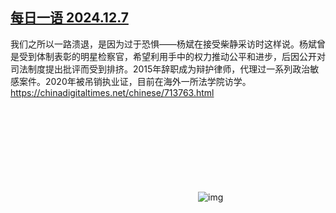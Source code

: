<!--1733616024000-->
[每日一语 2024.12.7](https://chinadigitaltimes.net/chinese/713766.html)
------

<p>我们之所以一路溃退，是因为过于恐惧——杨斌在接受柴静采访时这样说。杨斌曾是受到体制表彰的明星检察官，希望利用手中的权力推动公平和进步，后因公开对司法制度提出批评而受到排挤。2015年辞职成为辩护律师，代理过一系列政治敏感案件。2020年被吊销执业证，目前在海外一所法学院访学。<a href="https://chinadigitaltimes.net/chinese/713763.html">https://chinadigitaltimes.net/chinese/713763.html</a></p><p><img decoding="async" src="data:image/svg+xml,%3Csvg%20xmlns='http://www.w3.org/2000/svg'%20viewBox='0%200%200%200'%3E%3C/svg%3E" alt="img" data-lazy-src="https://chinadigitaltimes.net/chinese/files/2024/12/20241207_dailyquote.png"><noscript><img decoding="async" src="https://chinadigitaltimes.net/chinese/files/2024/12/20241207_dailyquote.png" alt="img"></noscript></p><div class="addtoany_share_save_container addtoany_content addtoany_content_bottom"><div class="a2a_kit a2a_kit_size_32 addtoany_list" data-a2a-url="https://chinadigitaltimes.net/chinese/713766.html" data-a2a-title="每日一语 2024.12.7"><a class="a2a_button_facebook" href="https://www.addtoany.com/add_to/facebook?linkurl=https%3A%2F%2Fchinadigitaltimes.net%2Fchinese%2F713766.html&amp;linkname=%E6%AF%8F%E6%97%A5%E4%B8%80%E8%AF%AD%202024.12.7" title="Facebook" rel="nofollow noopener" target="_blank"></a><a class="a2a_button_twitter" href="https://www.addtoany.com/add_to/twitter?linkurl=https%3A%2F%2Fchinadigitaltimes.net%2Fchinese%2F713766.html&amp;linkname=%E6%AF%8F%E6%97%A5%E4%B8%80%E8%AF%AD%202024.12.7" title="Twitter" rel="nofollow noopener" target="_blank"></a><a class="a2a_button_telegram" href="https://www.addtoany.com/add_to/telegram?linkurl=https%3A%2F%2Fchinadigitaltimes.net%2Fchinese%2F713766.html&amp;linkname=%E6%AF%8F%E6%97%A5%E4%B8%80%E8%AF%AD%202024.12.7" title="Telegram" rel="nofollow noopener" target="_blank"></a><a class="a2a_button_reddit" href="https://www.addtoany.com/add_to/reddit?linkurl=https%3A%2F%2Fchinadigitaltimes.net%2Fchinese%2F713766.html&amp;linkname=%E6%AF%8F%E6%97%A5%E4%B8%80%E8%AF%AD%202024.12.7" title="Reddit" rel="nofollow noopener" target="_blank"></a><a class="a2a_button_whatsapp" href="https://www.addtoany.com/add_to/whatsapp?linkurl=https%3A%2F%2Fchinadigitaltimes.net%2Fchinese%2F713766.html&amp;linkname=%E6%AF%8F%E6%97%A5%E4%B8%80%E8%AF%AD%202024.12.7" title="WhatsApp" rel="nofollow noopener" target="_blank"></a><a class="a2a_button_email" href="https://www.addtoany.com/add_to/email?linkurl=https%3A%2F%2Fchinadigitaltimes.net%2Fchinese%2F713766.html&amp;linkname=%E6%AF%8F%E6%97%A5%E4%B8%80%E8%AF%AD%202024.12.7" title="Email" rel="nofollow noopener" target="_blank"></a><a class="a2a_button_copy_link" href="https://www.addtoany.com/add_to/copy_link?linkurl=https%3A%2F%2Fchinadigitaltimes.net%2Fchinese%2F713766.html&amp;linkname=%E6%AF%8F%E6%97%A5%E4%B8%80%E8%AF%AD%202024.12.7" title="Copy Link" rel="nofollow noopener" target="_blank"></a><a class="a2a_dd addtoany_share_save addtoany_share" href="https://www.addtoany.com/share"></a></div></div>
